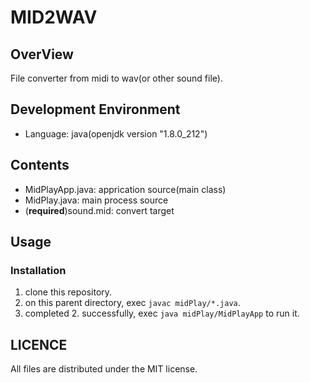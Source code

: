# MID2WAV

## OverView
File converter from midi to wav(or other sound file).

## Development Environment

 * Language: java(openjdk version "1.8.0_212")

## Contents

 * MidPlayApp.java: apprication source(main class)
 * MidPlay.java: main process source
 * (**required**)sound.mid: convert target

## Usage

### Installation

 1. clone this repository.
 2. on this parent directory, exec `javac midPlay/*.java`.
 3. completed 2. successfully, exec `java midPlay/MidPlayApp` to run it.

## LICENCE
All files are distributed under the MIT license.
